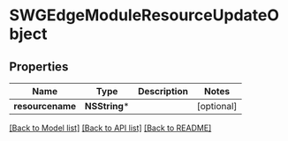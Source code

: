 # SWGEdgeModuleResourceUpdateObject

## Properties
Name | Type | Description | Notes
------------ | ------------- | ------------- | -------------
**resourcename** | **NSString*** |  | [optional] 

[[Back to Model list]](../README.md#documentation-for-models) [[Back to API list]](../README.md#documentation-for-api-endpoints) [[Back to README]](../README.md)


